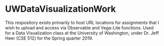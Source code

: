 # UWDataVisualizationWork
This respository exists primarily to host URL locations for assignments that I wish to upload and access via Observable and Vega-Lite functions. Used for a Data Visualization class at the University of Washington, under Dr. Jeff Heer (CSE 512) for the Spring quarter 2019.
